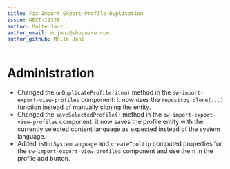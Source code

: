```yaml
---
title: Fix-Import-Export-Profile-Duplication
issue: NEXT-12338
author: Malte Janz
author_email: m.janz@shopware.com 
author_github: Malte Janz
---
```

# Administration
* Changed the `onDuplicateProfile(item)` method in the `sw-import-export-view-profiles` component: it now uses the `repositoy.clone(...)` function instead of manually cloning the entity.
* Changed the `saveSelectedProfile()` method in the `sw-import-export-view-profiles` component: it now saves the profile entity with the currently selected content language as expected instead of the system language.
* Added `isNotSystemLanguage` and `createTooltip` computed properties for the `sw-import-export-view-profiles` component and use them in the profile add button.
